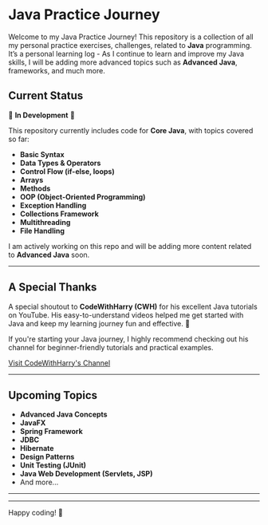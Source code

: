 # Java Practice Journey

Welcome to my Java Practice Journey! This repository is a collection of all my personal practice exercises, challenges, related to **Java** programming. It’s a personal learning log - As I continue to learn and improve my Java skills, I will be adding more advanced topics such as **Advanced Java**, frameworks, and much more.

## Current Status

🚧 **In Development** 🚧

This repository currently includes code for **Core Java**, with topics covered so far:

- **Basic Syntax**
- **Data Types & Operators**
- **Control Flow (if-else, loops)**
- **Arrays**
- **Methods**
- **OOP (Object-Oriented Programming)**
- **Exception Handling**
- **Collections Framework**
- **Multithreading**
- **File Handling**

I am actively working on this repo and will be adding more content related to **Advanced Java** soon.

---

## A Special Thanks

A special shoutout to **CodeWithHarry (CWH)** for his excellent Java tutorials on YouTube. His easy-to-understand videos helped me get started with Java and keep my learning journey fun and effective. 🙏

If you're starting your Java journey, I highly recommend checking out his channel for beginner-friendly tutorials and practical examples.

[Visit CodeWithHarry's Channel](https://www.youtube.com/CodeWithHarry)

---

## Upcoming Topics

- **Advanced Java Concepts**
- **JavaFX**
- **Spring Framework**
- **JDBC**
- **Hibernate**
- **Design Patterns**
- **Unit Testing (JUnit)**
- **Java Web Development (Servlets, JSP)**
- And more...

---


---

Happy coding! 🚀

